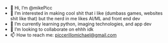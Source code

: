 - 👋 Hi, I’m @mikePicc
- 👀 I’m interested in making cool shit that i like (dumbass games, websites shit like that) but the nerd in me likes AI/ML and front end dev
- 🌱 I’m currently learning python, imaging technologies, and app dev
- 💞️ I’m looking to collaborate on ehhh idk
- 📫 How to reach me: piccerillomichael@gmail.com

